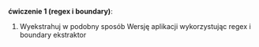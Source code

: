 **ćwiczenie 1 (regex i boundary)**:

1. Wyekstrahuj w podobny sposób Wersję aplikacji wykorzystując regex i boundary ekstraktor


